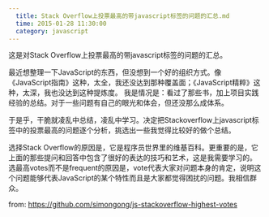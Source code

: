 ```yaml
---
  title: Stack Overflow上投票最高的带javascript标签的问题的汇总.md
  time: 2015-01-28 11:30:00
  category: javascript
---
```


这是对Stack Overflow上投票最高的带javascript标签的问题的汇总。

最近想整理一下JavaScript的东西，但没想到一个好的组织方式。像《JavaScript指南》这种，太全，我还没达到那种覆盖面；《JavaScript精粹》这种，太深，我也没达到这种提炼度。
我是情况是：看过了那些书，加上项目实践经验的总结。对于一些问题有自己的眼光和体会，但还没那么成体系。

于是乎，干脆就凌乱中总结，凌乱中学习。决定把Stackoverflow上javascript标签中的投票最高的问题逐个分析，挑选出一些我觉得比较好的做个总结。

选择Stack Overflow的原因是，它是程序员世界里的维基百科。更重要的是，它上面的那些提问和回答中包含了很好的表达的技巧和艺术，这是我需要学习的。
选最高votes而不是frequent的原因是，vote代表大家对问题本身的肯定，说明这个问题能够代表JavaScript的某个特性而且是大家都觉得困扰的问题。我相信群众。

from:
<https://github.com/simongong/js-stackoverflow-highest-votes>
